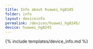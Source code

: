 ```yaml
---
title: Info about huawei_hg8245
folder: info
layout: deviceinfo
permalink: /devices/huawei_hg8245/
device: huawei_hg8245
---
```

{% include templates/device_info.md %}
